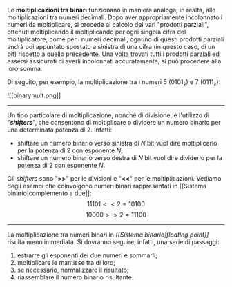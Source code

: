 Le **moltiplicazioni tra binari** funzionano in maniera analoga, in realtà, alle moltiplicazioni tra numeri decimali. Dopo aver appropriamente incolonnato i numeri da moltiplicare, si procede al calcolo dei vari "prodotti parziali", ottenuti moltiplicando il moltiplicando per ogni singola cifra del moltiplicatore; come per i numeri decimali, ognuno di questi prodotti parziali andrà poi appuntato spostato a sinistra di una cifra (in questo caso, di un bit) rispetto a quello precedente. Una volta trovati tutti i prodotti parziali ed essersi assicurati di averli incolonnati accuratamente, si può procedere alla loro somma. 

Di seguito, per esempio, la moltiplicazione tra i numeri 5 (0101₂) e 7 (0111₂):

![[binarymult.png]]

___
Un tipo particolare di moltiplicazione, nonché di divisione, è l'utilizzo di "***shifters***", che consentono di moltiplicare o dividere un numero binario per una determinata potenza di 2. Infatti:
- shiftare un numero binario verso sinistra di *N* bit vuol dire moltiplicarlo per la potenza di 2 con esponente *N*;
- shiftare un numero binario verso destra di *N* bit vuol dire dividerlo per la potenza di 2 con esponente *N*.

Gli *shifters* sono "**>>**" per le divisioni e "**<<**" per le moltiplicazioni. Vediamo degli esempi che coinvolgono numeri binari rappresentati in [[Sistema binario|complemento a due]]:
$$11101 << 2 = 10100$$
$$10000 >> 2 = 11100$$
___
La moltiplicazione tra numeri binari in *[[Sistema binario|floating point]]* risulta meno immediata. Si dovranno seguire, infatti, una serie di passaggi:
1. estrarre gli esponenti dei due numeri e sommarli;
2. moltiplicare le mantisse tra di loro;
3. se necessario, normalizzare il risultato;
4. riassemblare il numero binario risultante.

